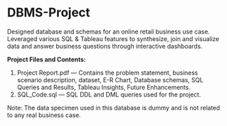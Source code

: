 # DBMS-Project
Designed database and schemas for an online retail business use case. Leveraged 
various SQL & Tableau features to synthesize, join and visualize data and answer 
business questions through interactive dashboards. 

**Project Files and Contents:**
1) Project Report.pdf — Contains the problem statement, business scenario description, 
   dataset, E-R Chart, Database schemas, SQL Queries and Results, Tableau Insights, 
   Future Enhancements. 
2) SQL_Code.sql — SQL DDL and DML queries used for the project.

Note: The data specimen used in this database is dummy and is not related to any real 
business case. 
